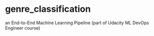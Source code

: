 # genre_classification
an End-to-End Machine Learning Pipeline (part of Udacity ML DevOps Engineer course)
